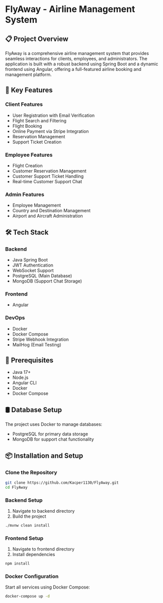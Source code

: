 # FlyAway - Airline Management System

## 📋 Project Overview

FlyAway is a comprehensive airline management system that provides seamless interactions for clients, employees, and administrators. The application is built with a robust backend using Spring Boot and a dynamic frontend using Angular, offering a full-featured airline booking and management platform.

## 🚀 Key Features

### Client Features
- User Registration with Email Verification
- Flight Search and Filtering
- Flight Booking
- Online Payment via Stripe Integration
- Reservation Management
- Support Ticket Creation

### Employee Features
- Flight Creation
- Customer Reservation Management
- Customer Support Ticket Handling
- Real-time Customer Support Chat

### Admin Features
- Employee Management
- Country and Destination Management
- Airport and Aircraft Administration

## 🛠 Tech Stack

### Backend
- Java Spring Boot
- JWT Authentication
- WebSocket Support
- PostgreSQL (Main Database)
- MongoDB (Support Chat Storage)

### Frontend
- Angular

### DevOps
- Docker
- Docker Compose
- Stripe Webhook Integration
- MailHog (Email Testing)

## 🔧 Prerequisites

- Java 17+
- Node.js
- Angular CLI
- Docker
- Docker Compose

## 🛢 Database Setup

The project uses Docker to manage databases:
- PostgreSQL for primary data storage
- MongoDB for support chat functionality

## 📦 Installation and Setup

### Clone the Repository
```bash
git clone https://github.com/Kacper1130/FlyAway.git
cd FlyAway
```

### Backend Setup
1. Navigate to backend directory
2. Build the project
```bash
./mvnw clean install
```

### Frontend Setup
1. Navigate to frontend directory
2. Install dependencies
```bash
npm install
```

### Docker Configuration
Start all services using Docker Compose:
```bash
docker-compose up -d
```
